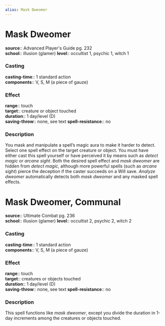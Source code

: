 ```yaml
---
alias: Mask Dweomer
---
```


# Mask Dweomer 

**source**:: Advanced Player's Guide pg. 232  
**school**:: illusion (glamer)
**level**:: occultist 1, psychic 1, witch 1

### Casting 

**casting-time**:: 1 standard action  
**components**:: V, S, M (a piece of gauze)

### Effect 

**range**:: touch  
**target**:: creature or object touched  
**duration**:: 1 day/level (D)  
**saving-throw**:: none, see text
**spell-resistance**:: no

### Description 

You mask and manipulate a spell’s magic aura to make it harder to detect. Select one spell effect on the target creature or object. You must have either cast this spell yourself or have perceived it by means such as *detect magic* or *arcane sight*. Both the desired spell effect and *mask dweomer* are hidden from *detect magic*, although more powerful spells (such as *arcane sight*) pierce the deception if the caster succeeds on a Will save. *Analyze dweomer* automatically detects both *mask dweomer* and any masked spell effects.

# Mask Dweomer, Communal 

**source**:: Ultimate Combat pg. 236  
**school**:: illusion (glamer)
**level**:: occultist 2, psychic 2, witch 2

### Casting 

**casting-time**:: 1 standard action  
**components**:: V, S, M (a piece of gauze)

### Effect 

**range**:: touch  
**target**:: creatures or objects touched  
**duration**:: 1 day/level (D)  
**saving-throw**:: none, see text
**spell-resistance**:: no

### Description 

This spell functions like *mask dweomer*, except you divide the duration in 1-day increments among the creatures or objects touched.
